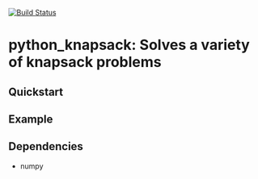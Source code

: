 [![Build Status](https://travis-ci.org/jhetherly/linear_binning.svg?branch=master)](https://travis-ci.org/jhetherly/linear_binning)

# python_knapsack: Solves a variety of knapsack problems


## Quickstart

## Example

## Dependencies

* numpy
